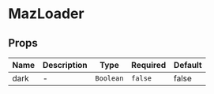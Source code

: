 # MazLoader

## Props

<!-- @vuese:MazLoader:props:start -->
|Name|Description|Type|Required|Default|
|---|---|---|---|---|
|dark|-|`Boolean`|`false`|false|

<!-- @vuese:MazLoader:props:end -->


